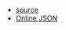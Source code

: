 * [source](https://medium.com/studioarmix/learn-restful-api-design-ideals-c5ec915a430f)
* [Online JSON](https://jsoneditoronline.org/?id=42561a909aa748c6b71b5c6091ce6e33)
